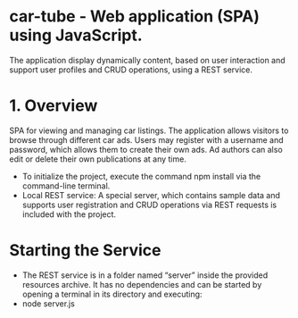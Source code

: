 # car-tube - Web application (SPA) using JavaScript. 
The application display dynamically  content, based on user interaction and support user profiles and CRUD operations, using a REST service.
#     1. Overview
SPA for viewing and managing car listings. The application allows visitors to browse through different car ads. 
Users may register with a username and password, which allows them to create their own ads. 
Ad authors can also edit or delete their own publications at any time.
* To initialize the project, execute the command npm install via the command-line terminal.
* Local REST service: A special server, which contains sample data and supports user registration and CRUD operations via REST requests is included with the project.
# Starting the Service
* The REST service is in a folder named “server” inside the provided resources archive. 
It has no dependencies and can be started by opening a terminal in its directory and executing:
* node server.js

